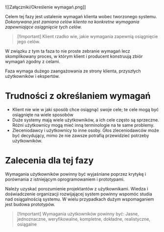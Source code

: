 ![[Załączniki/Określenie wymagań.png]]

Celem tej fazy jest ustalenie wymagań klienta wobec tworzonego systemu. *Dokonywana jest zamiana celów klienta na konkretne wymagania zapewniające osiągnięcie tych celów.*

>[!Important] Klient rzadko wie, jakie wymagania zapewnią osiągnięcie jego celów.
>

W związku z tym ta faza to nie  proste zebranie wymagań lecz skomplikowany proces, w którym klient i producent konstruują zbiór wymagań zgodny z celami. 

Faza wymaga dużego zaangażowania ze strony klienta, przyszłych użytkowników i ekspertów.

# Trudności z określaniem wymagań
- Klient nie wie w jaki sposób chce osiągnąć swoje cele; te cele mogą być osiągnięte na wiele sposobów
- Duże systemy mają wiele użytkowników, a ich cele często są sprzeczne. Różni użytkownicy mogą mieć inną terminologie na te same problemy.
- Zleceniodawcy i użytkownicy to inne osoby. Głos zleceniodawców może być decydujący, mimo że nie zawsze potrafią przewidzieć potrzeby użytkowników.

# Zalecenia dla tej fazy
Wymagania użytkowników powinny być wyjaśniane poprzez krytykę i porównania z istniejącym oprogramowaniem i prototypami.

Należy uzyskać porozumienie projektantów z użytkownikami. Wiedza i doświadczenie organizacji rozwijającej system powinny wspomóc studia nad osiągalnością systemu. W wielu przypadkach dużym wspomaganiem jest budowa prototypów.

>[!Important] Wymagania użytkowników powinny być:
> Jasne, jednoznaczne, weryfikowalne, kompletne, dokładne, realistyczne, osiągalne
